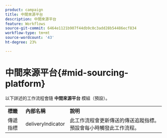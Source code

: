 ```yaml
---
product: campaign
title: 中間來源平台
description: 中間來源平台
feature: Workflows
source-git-commit: 6464e1121b907f44db9c0c3add28b54486ecf834
workflow-type: tm+mt
source-wordcount: '43'
ht-degree: 23%

---
```



# 中間來源平台{#mid-sourcing-platform}



以下詳述的工作流程會隨 **中間來源平台** 模組（預設）。

<table> 
 <tbody> 
  <tr> 
   <td> <strong>標籤</strong><br /> </td> 
   <td> <strong>內部名稱</strong><br /> </td> 
   <td> <strong>說明</strong><br /> </td> 
  </tr> 
  <tr> 
   <td> <span class="uicontrol">傳遞指標</span> <br /> </td> 
   <td> <span class="uicontrol">deliveryIndicator</span> <br /> </td> 
   <td> 此工作流程會更新傳送的傳送追蹤指標。 預設會每小時觸發此工作流程。<br /> </td> 
  </tr> 
 </tbody> 
</table>

